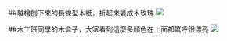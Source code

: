 
##越檜刨下來的長條型木紙，折起來變成木玫瑰
![](https://s3-ap-northeast-1.amazonaws.com/yushengc-blog/woodwork/Others/20161217_131143.jpg)

##木工班同學的木盒子，大家看到這麼多顏色在上面都驚呼很漂亮
![](https://s3-ap-northeast-1.amazonaws.com/yushengc-blog/woodwork/Others/20161217_121002.jpg)


